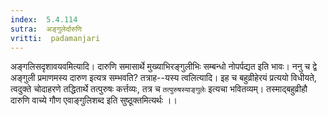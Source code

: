 ```yaml
---
index:  5.4.114
sutra:  अङ्गुलेर्दारुणि
vritti:  padamanjari
---
```


अङ्गलिसदृशावयवमित्यादि। दारुणि समासार्थे मुख्याभिरङ्गुलीभिः सम्बन्धो नोपर्पद्यत इति भावः।
	ननु च द्वे अङ्गुली प्रमाणमस्य दारुण इत्यत्र सम्भवति? तत्राह--यस्य त्वलित्यादि। इह च बहुव्रीहेरयं प्रत्ययो विधीयते, त्वदुक्ते चोदाहरणे तद्धितार्थे तत्पुरुषः कर्त्तव्यः, तत्र च `तत्पुरुषस्याङ्गुलेः` इत्यचा भवितव्यम्। तस्माद्बहुव्रीहौ दारुणि वाच्ये गौण एवाङ्गुलिशब्द इति सुष्ठूक्तमित्यर्थः ।।

